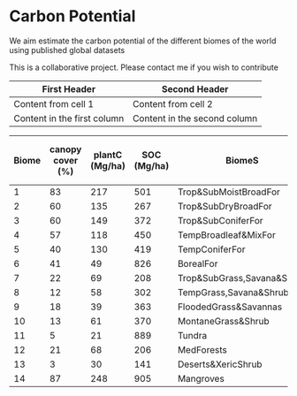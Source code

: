 # Carbon Potential
We aim estimate the carbon potential of the different biomes of the world using published global datasets

This is a collaborative project. Please contact me if you wish to contribute 

First Header | Second Header
------------ | -------------
Content from cell 1 | Content from cell 2
Content in the first column | Content in the second column




Biome|canopy cover (%)|plantC (Mg/ha)|SOC (Mg/ha)|BiomeS| Bastin2019 Area (Mha)|Current SOC Stock (Gt)|PlantDraw (Gt)|SoilDraw (Gt)
---- | -----|------|---|------|-------------------|------|---------|--------
 1|83|217|501|Trop&SubMoistBroadFor|82|6.28|17794|40567.04
 2|60|135|267|Trop&SubDryBroadFor|19|0.48|2565|5063.88
 3|60|149|372|Trop&SubConiferFor|6.8|0.14|1013.2|2528.648
 4|57|118|450|TempBroadleaf&MixFor|123.5|5.85|14573|54852.525
 5|40|130|419|TempConiferFor|39|1.94|5070|16265.34
 6|41|49|826|BorealFor|284.7|23.86|13950.3|228369.258
 7|22|69|208|Trop&SubGrass,Savana&Shrub|166.2|2.27|11467.8|34192.326
 8|12|58|302|TempGrass,Savana&Shrub|92.4|3.7|5359.2|27562.92
 9|18|39|363|FloodedGrass&Savannas|8.3|0.33|323.7|3010.161
 10|13|61|370|MontaneGrass&Shrub|18.4|1.39|1122.4|6782.424
 11|5|21|889|Tundra|110.9|16.54|2328.9|96755.814
 12|21|68|206|MedForests|18.5|0.54|1258|3801.01
 13|3|30|141|Deserts&XericShrub|73.7|2.09|2211|10237.667
 14|87|248|905|Mangroves|2.1|0.21|520.8|1900.059
